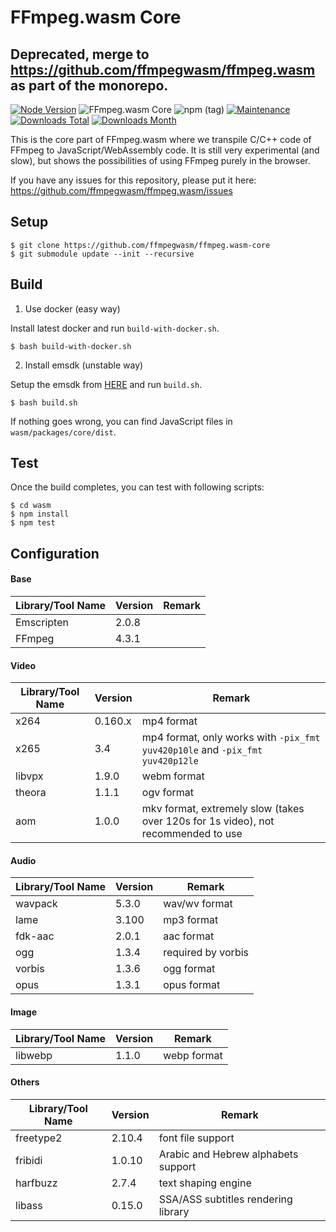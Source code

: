 FFmpeg.wasm Core
================

## Deprecated, merge to https://github.com/ffmpegwasm/ffmpeg.wasm as part of the monorepo.

[![Node Version](https://img.shields.io/node/v/@ffmpeg/ffmpeg.svg)](https://img.shields.io/node/v/@ffmpeg/ffmpeg.svg)
![FFmpeg.wasm Core](https://github.com/ffmpegwasm/ffmpeg.wasm-core/workflows/FFmpeg.wasm/badge.svg?branch=n4.3.1-wasm)
![npm (tag)](https://img.shields.io/npm/v/@ffmpeg/core/latest)
[![Maintenance](https://img.shields.io/badge/Maintained%3F-yes-green.svg)](https://github.com/ffmpegwasm/ffmpeg.wasm-core/graphs/commit-activity)
[![Downloads Total](https://img.shields.io/npm/dt/@ffmpeg/core.svg)](https://www.npmjs.com/package/@ffmpeg/core)
[![Downloads Month](https://img.shields.io/npm/dm/@ffmpeg/core.svg)](https://www.npmjs.com/package/@ffmpeg/core)

This is the core part of FFmpeg.wasm where we transpile C/C++ code of FFmpeg to JavaScript/WebAssembly code. It is still very experimental (and slow), but shows the possibilities of using FFmpeg purely in the browser.

If you have any issues for this repository, please put it here: https://github.com/ffmpegwasm/ffmpeg.wasm/issues

## Setup

```
$ git clone https://github.com/ffmpegwasm/ffmpeg.wasm-core
$ git submodule update --init --recursive
```

## Build

1. Use docker (easy way)

Install latest docker and run `build-with-docker.sh`.

```
$ bash build-with-docker.sh
```

2. Install emsdk (unstable way)

Setup the emsdk from [HERE](https://emscripten.org/docs/getting_started/downloads.html) and run `build.sh`.

```
$ bash build.sh
```

If nothing goes wrong, you can find JavaScript files in `wasm/packages/core/dist`.

## Test

Once the build completes, you can test with following scripts:

```
$ cd wasm
$ npm install
$ npm test
```

## Configuration

#### Base

| Library/Tool Name | Version | Remark |
| ----------------- | ------- | ------ |
| Emscripten | 2.0.8 | |
| FFmpeg | 4.3.1 | |

#### Video

| Library/Tool Name | Version | Remark |
| ----------------- | ------- | ------ |
| x264 | 0.160.x | mp4 format |
| x265 | 3.4 | mp4 format, only works with `-pix_fmt yuv420p10le` and `-pix_fmt yuv420p12le` |
| libvpx | 1.9.0 | webm format |
| theora | 1.1.1 | ogv format |
| aom | 1.0.0 | mkv format, extremely slow (takes over 120s for 1s video), not recommended to use |

#### Audio

| Library/Tool Name | Version | Remark |
| ----------------- | ------- | ------ |
| wavpack | 5.3.0 | wav/wv format |
| lame | 3.100 | mp3 format |
| fdk-aac | 2.0.1 | aac format |
| ogg | 1.3.4 | required by vorbis |
| vorbis | 1.3.6 | ogg format |
| opus | 1.3.1 | opus format |

#### Image

| Library/Tool Name | Version | Remark |
| ----------------- | ------- | ------ |
| libwebp | 1.1.0 | webp format |

#### Others

| Library/Tool Name | Version | Remark |
| ----------------- | ------- | ------ |
| freetype2 | 2.10.4 | font file support |
| fribidi | 1.0.10 | Arabic and Hebrew alphabets support |
| harfbuzz | 2.7.4 | text shaping engine |
| libass | 0.15.0 | SSA/ASS subtitles rendering library |
